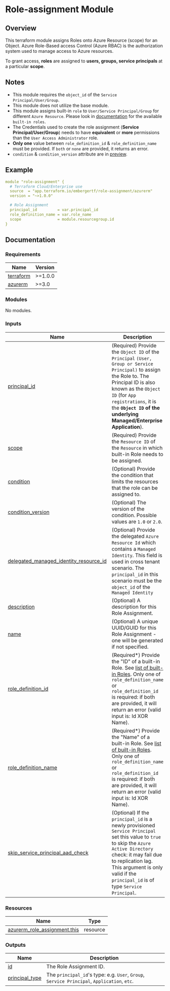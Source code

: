 <!-- BEGIN_TF_DOCS -->
# Role-assignment Module

## Overview

This terraform module assigns Roles onto Azure Resource (scope) for an Object. Azure Role-Based access Control (Azure RBAC) is the authorization system used to manage access to Azure resources.

To grant access, **roles** are assigned to **users, groups, service principals** at a particular **scope**.

## Notes

- This module requires the `object_id` of the `Service Principal/User/Group`.
- This module does not utilize the base module.
- This module assigns built-in `role` to `User/Service Principal/Group` for different `Azure Resource`. Please look in [documentation](https://docs.microsoft.com/en-us/azure/role-based-access-control/built-in-roles) for the available `built-in roles`.
- The Credentials used to create the role assignment (**Service Principal/User/Group**) needs to have **equivalent** or **more** permissions than the `User Access Administrator` role.
- **Only one** value between `role_definition_id` & `role_definition_name` must be provided. If `both` or `none` are provided, it returns an error.
- `condition` & `condition_version` attribute are in [preview](https://docs.microsoft.com/en-us/azure/role-based-access-control/conditions-role-assignments-portal#:~:text=An%20Azure%20role%20assignment%20condition,tag%20to%20read%20the%20object.).

## Example

```yaml
module "role-assignment" {
  # Terraform Cloud/Enterprise use
  source  = "app.terraform.io/embergertf/role-assignment/azurerm"
  version = "~>1.0.0"

  # Role Assignment
  principal_id         = var.principal_id
  role_definition_name = var.role_name
  scope                = module.resourcegroup.id
}
```

## Documentation
<!-- markdownlint-disable MD033 -->

### Requirements

| Name | Version |
|------|---------|
| <a name="requirement_terraform"></a> [terraform](#requirement\_terraform) | >=1.0.0 |
| <a name="requirement_azurerm"></a> [azurerm](#requirement\_azurerm) | >=3.0 |

### Modules

No modules.

### Inputs

| Name | Description | Type | Default | Required |
|------|-------------|------|---------|:--------:|
| <a name="input_principal_id"></a> [principal\_id](#input\_principal\_id) | (Required) Provide the `Object ID` of the `Principal` `(User, Group or Service Principal)` to assign the Role to. The Principal ID is also known as the `Object ID` (for `App registrations`, it is the **`Object ID` of the underlying Managed/Enterprise Application**). | `string` | n/a | yes |
| <a name="input_scope"></a> [scope](#input\_scope) | (Required) Provide the `Resource ID` of the `Resource` in which built-in Role needs to be assigned. | `string` | n/a | yes |
| <a name="input_condition"></a> [condition](#input\_condition) | (Optional) Provide the condition that limits the resources that the role can be assigned to. | `string` | `null` | no |
| <a name="input_condition_version"></a> [condition\_version](#input\_condition\_version) | (Optional) The version of the condition. Possible values are `1.0` or `2.0`. | `string` | `null` | no |
| <a name="input_delegated_managed_identity_resource_id"></a> [delegated\_managed\_identity\_resource\_id](#input\_delegated\_managed\_identity\_resource\_id) | (Optional) Provide the delegated `Azure Resource Id` which contains a `Managed Identity`. This field is used in cross tenant scenario. The `principal_id` in this scenario must be the `object_id` of the `Managed Identity` | `string` | `null` | no |
| <a name="input_description"></a> [description](#input\_description) | (Optional) A description for this Role Assignment. | `string` | `null` | no |
| <a name="input_name"></a> [name](#input\_name) | (Optional) A unique UUID/GUID for this Role Assignment - one will be generated if not specified. | `string` | `null` | no |
| <a name="input_role_definition_id"></a> [role\_definition\_id](#input\_role\_definition\_id) | (Required*) Provide the "ID" of a built-in Role. See [list of built-in Roles](https://docs.microsoft.com/en-us/azure/role-based-access-control/built-in-roles). Only one of `role_definition_name` or `role_definition_id` is required: if both are provided, it will return an error (valid input is: Id XOR Name). | `string` | `null` | no |
| <a name="input_role_definition_name"></a> [role\_definition\_name](#input\_role\_definition\_name) | (Required*) Provide the "Name" of a built-in Role. See [list of built-in Roles](https://docs.microsoft.com/en-us/azure/role-based-access-control/built-in-roles). Only one of `role_definition_name` or `role_definition_id` is required: if both are provided, it will return an error (valid input is: Id XOR Name). | `string` | `null` | no |
| <a name="input_skip_service_principal_aad_check"></a> [skip\_service\_principal\_aad\_check](#input\_skip\_service\_principal\_aad\_check) | (Optional) If the `principal_id` is a newly provisioned `Service Principal` set this value to `true` to skip the `Azure Active Directory` check: it may fail due to replication lag. This argument is only valid if the `principal_id` is of type `Service Principal`. | `bool` | `false` | no |

### Resources

| Name | Type |
|------|------|
| [azurerm_role_assignment.this](https://registry.terraform.io/providers/hashicorp/azurerm/latest/docs/resources/role_assignment) | resource |

### Outputs

| Name | Description |
|------|-------------|
| <a name="output_id"></a> [id](#output\_id) | The Role Assignment ID. |
| <a name="output_principal_type"></a> [principal\_type](#output\_principal\_type) | The `principal_id`'s type: e.g. `User`, `Group`, `Service Principal`, `Application`, `etc`. |

<!-- END_TF_DOCS -->